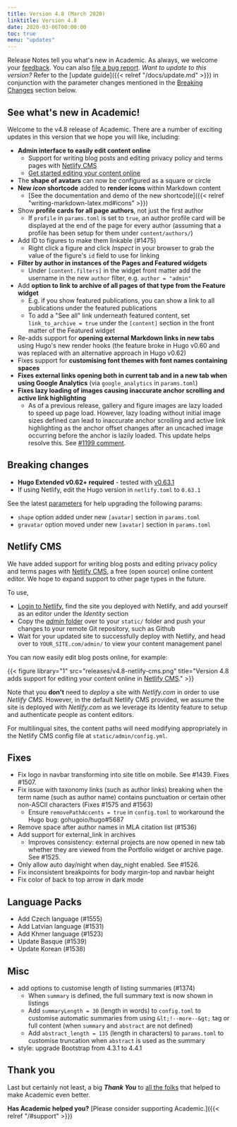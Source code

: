 ```yaml
---
title: Version 4.8 (March 2020)
linktitle: Version 4.8
date: 2020-03-06T00:00:00
toc: true
menu: "updates"
---
```


Release Notes tell you what's new in Academic. As always, we welcome your [feedback](https://github.com/gcushen/hugo-academic/issues). You can also [file a bug report](https://github.com/gcushen/hugo-academic/issues). *Want to update to this version?* Refer to the [update guide]({{< relref "/docs/update.md" >}}) in conjunction with the parameter changes mentioned in the [Breaking Changes](#breaking-changes) section below.

## See what's new in Academic!

Welcome to the v4.8 release of Academic. There are a number of exciting updates in this version that we hope you will like, including:

- **Admin interface to easily edit content online**
  - Support for writing blog posts and editing privacy policy and terms pages with [Netlify CMS](https://www.netlifycms.org/)
  - [Get started editing your content online](#netlify-cms)
- The **shape of avatars** can now be configured as a square or circle
- **New _icon_ shortcode** added to **render icons** within Markdown content
  - [See the documentation and demo of the new shortcode]({{< relref "writing-markdown-latex.md#icons" >}})
- Show **profile cards for all page authors**, not just the first author
  - If `profile` in `params.toml` is set to `true`, an author profile card will be displayed at the end of the page for every author (assuming that a profile has been setup for them under `content/authors/`)
- Add ID to figures to make them linkable (#1475)
  - Right click a figure and click _Inspect_ in your browser to grab the value of the figure's `id` field to use for linking
- **Filter by author in instances of the Pages and Featured widgets**
  - Under `[content.filters]` in the widget front matter add the username in the new `author` filter, e.g. `author = "admin"`
- Add **option to link to archive of all pages of that type from the Feature widget**
  - E.g. if you show featured publications, you can show a link to all publications under the featured publications
  - To add a "See all" link underneath featured content, set `link_to_archive = true` under the `[content]` section in the front matter of the Featured widget
- Re-adds support for **opening external Markdown links in new tabs** using Hugo's new render hooks (the feature broke in Hugo v0.60 and was replaced with an alternative approach in Hugo v0.62)
- Fixes support for **customising font themes with font names containing spaces**
- **Fixes external links opening both in current tab and in a new tab when using Google Analytics** (via `google_analytics` in `params.toml`)
- **Fixes lazy loading of images causing inaccurate anchor scrolling and active link highlighting**
  - As of a previous release, gallery and figure images are lazy loaded to speed up page load. However, lazy loading without initial image sizes defined can lead to inaccurate anchor scrolling and active link highlighting as the anchor offset changes after an uncached image occurring before the anchor is lazily loaded. This update helps resolve this. See [#1199 comment](https://github.com/gcushen/hugo-academic/issues/1199#issuecomment-577932174).
  
## Breaking changes

- **Hugo Extended v0.62+ required** - tested with [v0.63.1](https://github.com/gohugoio/hugo/releases/tag/0.63.1)
- If using Netlify, edit the Hugo version in `netlify.toml` to `0.63.1`

See the latest [parameters](https://github.com/gcushen/hugo-academic/blob/master/exampleSite/config/_default/params.toml#L165) for help upgrading the following params:

- `shape` option added under new `[avatar]` section in `params.toml`
- `gravatar` option moved under new `[avatar]` section in `params.toml`

## Netlify CMS

We have added support for writing blog posts and editing privacy policy and terms pages with [Netlify CMS](https://www.netlifycms.org/), a free (open source) online content editor. We hope to expand support to other page types in the future.

To use,

- [Login to Netlify](https://www.netlify.com/), find the site you deployed with Netlify, and add yourself as an editor under the _Identity_ section
- Copy the [_admin_ folder](https://github.com/sourcethemes/academic-kickstart/tree/master/static/admin) over to your `static/` folder and push your changes to your remote Git repository, such as Github
- Wait for your updated site to successfully deploy with Netlify, and head over to `YOUR_SITE.com/admin/` to view your content management panel

You can now easily edit blog posts online, for example:

{{< figure library="1" src="releases/v4.8-netlify-cms.png" title="Version 4.8 adds support for editing your content online in [Netlify CMS](https://www.netlifycms.org/)." >}}

Note that you **don't** need to *deploy* a site with *Netlify.com* in order to use *Netlify CMS*. However, in the default Netlify CMS provided, we assume the site is deployed with *Netlify.com* as we leverage its Identity feature to setup and authenticate people as content editors.

For multilingual sites, the content paths will need modifying appropriately in the Netlify CMS config file at `static/admin/config.yml`.

## Fixes

- Fix logo in navbar transforming into site title on mobile. See #1439. Fixes #1507.
- Fix issue with taxonomy links (such as author links) breaking when the term name (such as author name) contains punctuation or certain other non-ASCII characters (Fixes #1575 and #1563)
  - Ensure `removePathAccents = true` in `config.toml` to workaround the Hugo bug: gohugoio/hugo#5687
- Remove space after author names in MLA citation list (#1536)
- Add support for external_link in archives
  - Improves consistency: external projects are now opened in new tab whether they are viewed from the Portfolio widget or archive page. See #1525.
- Only allow auto day/night when day_night enabled. See #1526.
- Fix inconsistent breakpoints for body margin-top and navbar height 
- Fix color of back to top arrow in dark mode

## Language Packs

- Add Czech language (#1555)
- Add Latvian language (#1531)
- Add Khmer language (#1523)
- Update Basque (#1539)
- Update Korean (#1538)

## Misc

- add options to customise length of listing summaries (#1374)
  - When `summary` is defined, the full summary text is now shown in listings
  - Add `summaryLength = 30` (length in words) to `config.toml` to customise automatic summaries from using `&lt;!--more--&gt;` tag or full content (when `summary` and `abstract` are not defined)
  - Add `abstract_length = 135` (length in characters) to `params.toml` to customise truncation when `abstract` is used as the summary
- style: upgrade Bootstrap from 4.3.1 to 4.4.1

## Thank you

Last but certainly not least, a big **_Thank You_** to [all the folks](https://github.com/gcushen/hugo-academic/graphs/contributors) that helped to make Academic even better.

**Has Academic helped you?** [Please consider supporting Academic.]({{< relref "/#support" >}})
